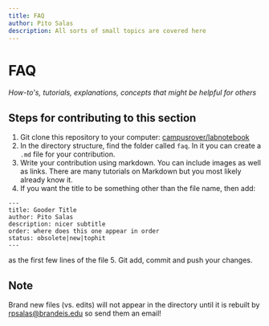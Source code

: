 ```yaml
---
title: FAQ
author: Pito Salas
description: All sorts of small topics are covered here
---
```

# FAQ

*How-to's, tutorials, explanations, concepts that might be helpful for others*

## Steps for contributing to this section

1. Git clone this repository to your computer: [campusrover/labnotebook](https://github.com/campusrover/labnotebook)
2. In the directory structure, find the folder called `faq`. In it you can create a `.md` file for your contribution.
3. Write your contribution using markdown. You can include images as well as links. There are many tutorials on Markdown but you most likely already know it.
4. If you want the title to be something other than the file name, then add:
```
---
title: Gooder Title
author: Pito Salas
description: nicer subtitle
order: where does this one appear in order
status: obsolete|new|tophit
---
```
as the first few lines of the file
5. Git add, commit and push your changes.

## Note
Brand new files (vs. edits) will not appear in the directory until it is rebuilt by rpsalas@brandeis.edu so send them an email!

